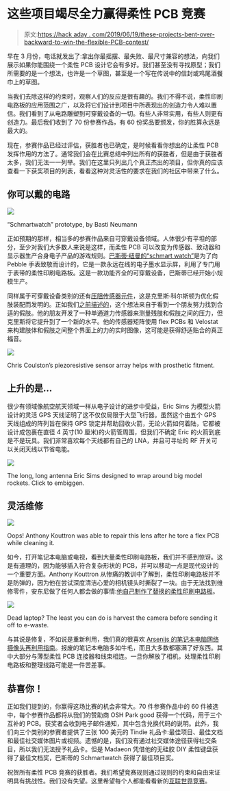 # 这些项目竭尽全力赢得柔性 PCB 竞赛

> 原文:[https://hack aday . com/2019/06/19/these-projects-bent-over-backward-to-win-the-flexible-PCB-contest/](https://hackaday.com/2019/06/19/these-projects-bent-over-backward-to-win-the-flexible-pcb-contest/)

早在 3 月份，电话就发出了:拿出你最摇摆、最失败、最尺寸兼容的想法，向我们展示如果你能围绕一个柔性 PCB 设计它会有多好。我们甚至没有寻找原型；我们所需要的是一个想法，也许是一个草图，甚至是一个写在传说中的信封或鸡尾酒餐巾上的草图。

当我们去除这样的约束时，观察人们的反应是很有趣的。我们不得不说，柔性印刷电路板的应用范围之广，以及将它们设计到项目中所表现出的创造力令人难以置信。我们看到了从电路雕塑到可穿戴设备的一切。有些人非常实用，有些人则更有创造力。最后我们收到了 70 份参赛作品，有 60 份奖品要颁发，你的胜算永远是最大的。

现在，参赛作品已经过评估，获胜者也已确定，是时候看看你想出的让柔性 PCB 发挥作用的方法了。通常我们会在比赛总结中列出所有的获胜者，但是由于获胜者太多，我们无法一一列举。我们在这里只列出几个真正杰出的项目，但你真的应该查看一下获奖项目的列表，看看这种对灵活性的要求在我们的社区中带来了什么。

## 你可以戴的电路

[![](../Images/5ad8f261c84322f80714c9218c119bf0.png)](https://hackaday.com/wp-content/uploads/2019/06/schmartwatch.jpg)

“Schmartwatch” prototype, by Basti Neumann

正如预期的那样，相当多的参赛作品来自可穿戴设备领域。人体很少有平坦的部分，至少对我们大多数人来说是这样，而柔性 PCB 可以改变为传感器、致动器和显示器生产合身电子产品的游戏规则。[巴斯蒂·纽曼的“schmart watch”](https://hackaday.io/project/161901-schmartwatch#menu-description)是为了向 Pebble 手表致敬而设计的，它是一款永远在线的电子墨水显示屏，利用了专门用于表带的柔性印刷电路板。这是一款功能齐全的可穿戴设备，巴斯蒂已经开始小规模生产。

同样属于可穿戴设备类别的还有[压阻传感器元件](https://hackaday.io/project/164352-piezoresistive-sensor-matrix)，这是克里斯·科尔斯顿为优化假肢装配而发明的。正如我们[之前描述的](https://hackaday.com/2019/04/09/flex-pcbs-make-force-mapping-pressure-sensor-for-amputee/)，这个想法来自于看到一个朋友努力找到合适的假肢。他的朋友开发了一种单通道力传感器来测量残肢和假肢之间的压力，但克里斯将它提升到了一个新的水平。他的传感器矩阵使用 flex PCBs 和 Velostat 来构建肢体和假肢之间整个界面上的力的实时图像，这可能是获得舒适贴合的真正福音。

[![](../Images/91cd83940a2bb52471ff92fe775b4ca4.png)](https://hackaday.com/wp-content/uploads/2019/06/prosthetic-sensor.jpg)

Chris Coulston’s piezoresistive sensor array helps with prosthetic fitment.

## 上升的是…

很少有领域像航空航天领域一样从电子设计的进步中受益，Eric Sims 为模型火箭设计的灵活 GPS 天线证明了这不仅仅局限于大型飞行器。虽然这个由五个 GPS 天线组成的阵列旨在保持 GPS 锁定并帮助回收火箭，无论火箭如何着陆，它都被设计成包裹在直径 4 英寸(10 厘米)的火箭管周围，但我们不确定 Eric 的火箭到底是不是玩具。我们非常喜欢每个天线都有自己的 LNA，并且可寻址的 RF 开关可以关闭天线以节省电能。

[![](../Images/50525051c08126483ab2fac6583b98f9.png)](https://hackaday.com/wp-content/uploads/2019/06/flex-gps-antenna.jpg)

The long, long antenna Eric Sims designed to wrap around big model rockets. Click to embiggen.

## 灵活维修

[![](../Images/9492c1eea995e7e8978daa3dbf762c2c.png)](https://hackaday.com/wp-content/uploads/2019/06/lens-repair-flex-pcb.jpg)

Oops! Anthony Kouttron was able to repair this lens after he tore a flex PCB while cleaning it.

如今，打开笔记本电脑或电视，看到大量柔性印刷电路板，我们并不感到惊讶。这是有道理的，因为能够插入符合复杂形状的 PCB，并可以移动一点是现代设计的一个重要方面。Anthony Kouttron 从惨痛的教训中了解到，柔性印刷电路板并不是防弹的，因为他在尝试深度清洁心爱的相机镜头时撕裂了一块。由于无法找到维修零件，安东尼做了任何人都会做的事情:[他自己制作了替换的柔性印刷电路板](https://hackaday.io/project/165825-olympus-12mm-f20-lens-mount-repair)。

[![](../Images/cb877050251b93fec2a652d72bea7d29.png)](https://hackaday.com/wp-content/uploads/2019/06/flex-laptop.jpg)

Dead laptop? The least you can do is harvest the camera before sending it off to e-waste.

与其说是修复，不如说是重新利用，我们真的很喜欢 [Arsenijs 的笔记本电脑网络摄像头再利用指南](https://hackaday.io/project/110436-laptop-webcam-reuse-made-simple)。报废的笔记本电脑多如牛毛，而且大多数都塞满了好东西。其中大部分与薄型柔性 PCB 连接器和线束相连。一旦你解放了相机，处理柔性印刷电路板和整理线路可能是一件苦差事。

## 恭喜你！

正如我们提到的，你赢得这场比赛的机会非常大。70 件参赛作品中的 60 件被选中，每个参赛作品都将从我们的赞助商 OSH Park good 获得一个代码，用于三个互补的 PCB。获奖者会收到电子邮件通知，其中包含兑换代码的说明。此外，我们向三个类别的参赛者提供了三张 100 美元的 Tindie 礼品卡:最佳项目、最佳文档和最佳社交媒体图片或视频。遗憾的是，我们没有通过社交媒体途径获得社交条目，所以我们无法授予礼品卡。但是 Madaeon 凭借他的无硅胶 DIY 柔性键盘获得了最佳文档奖，巴斯蒂的 Schmartwatch 获得了最佳项目奖。

祝贺所有柔性 PCB 竞赛的获胜者。我们希望竞赛规则通过规则的约束和自由来证明具有挑战性。我们没有失望。这里希望每个人都能看看新的[互联世界竞赛](https://wp.me/paBn4l-1wj3)。